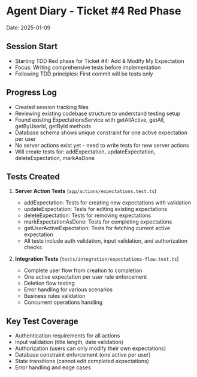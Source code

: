 # Agent Diary - Ticket #4 Red Phase
Date: 2025-01-09

## Session Start
- Starting TDD Red phase for Ticket #4: Add & Modify My Expectation
- Focus: Writing comprehensive tests before implementation
- Following TDD principles: First commit will be tests only

## Progress Log
- Created session tracking files
- Reviewing existing codebase structure to understand testing setup
- Found existing ExpectationsService with getAllActive, getAll, getByUserId, getById methods
- Database schema shows unique constraint for one active expectation per user
- No server actions exist yet - need to write tests for new server actions
- Will create tests for: addExpectation, updateExpectation, deleteExpectation, markAsDone

## Tests Created
1. **Server Action Tests** (`app/actions/expectations.test.ts`)
   - addExpectation: Tests for creating new expectations with validation
   - updateExpectation: Tests for editing existing expectations
   - deleteExpectation: Tests for removing expectations
   - markExpectationAsDone: Tests for completing expectations
   - getUserActiveExpectation: Tests for fetching current active expectation
   - All tests include auth validation, input validation, and authorization checks

2. **Integration Tests** (`tests/integration/expectations-flow.test.ts`)
   - Complete user flow from creation to completion
   - One active expectation per user rule enforcement
   - Deletion flow testing
   - Error handling for various scenarios
   - Business rules validation
   - Concurrent operations handling

## Key Test Coverage
- Authentication requirements for all actions
- Input validation (title length, date validation)
- Authorization (users can only modify their own expectations)
- Database constraint enforcement (one active per user)
- State transitions (cannot edit completed expectations)
- Error handling and edge cases